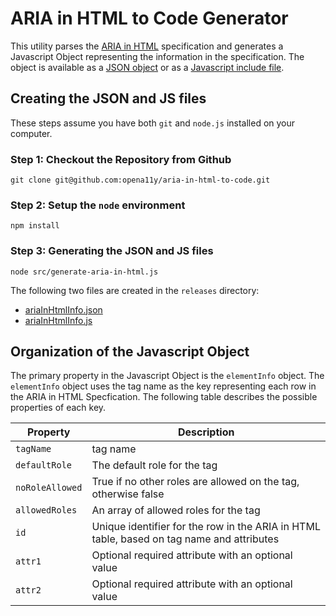 # ARIA in HTML to Code Generator

This utility parses the [ARIA in HTML](https://www.w3.org/TR/html-aria/) specification and generates a Javascript Object representing the information in the specification.  The object is available as a [JSON object](releases/ariaInHtmlInfo.json) or as a [Javascript include file](releases/ariaInHtmlInfo.js).

## Creating the JSON and JS files

These steps assume you have both `git` and `node.js` installed on your computer.

### Step 1: Checkout the Repository from Github

```git clone git@github.com:opena11y/aria-in-html-to-code.git```

### Step 2: Setup the `node` environment

```npm install```

### Step 3: Generating the JSON and JS files

```node src/generate-aria-in-html.js```

The following two files are created in the `releases` directory:

* [ariaInHtmlInfo.json](releases/ariaInHtmlInfo.json)
* [ariaInHtmlInfo.js](releases/ariaInHtmlInfo.js)

## Organization of the Javascript Object

The primary property in the Javascript Object is the `elementInfo` object.  The `elementInfo` object uses the tag name as the key representing each row in the ARIA in HTML Specfication.  The following table describes the possible properties of each key.

| Property        | Description  |
|-----------------|---|
| `tagName`       | tag name |
| `defaultRole`   | The default role for the tag  |
| `noRoleAllowed` | True if no other roles are allowed on the tag, otherwise false  |
| `allowedRoles`  | An array of allowed roles for the tag  |
| `id`            | Unique identifier for the row in the ARIA in HTML table, based on tag name and attributes  |
| `attr1`         | Optional required attribute with an optional value |
| `attr2`         | Optional required attribute with an optional value |



